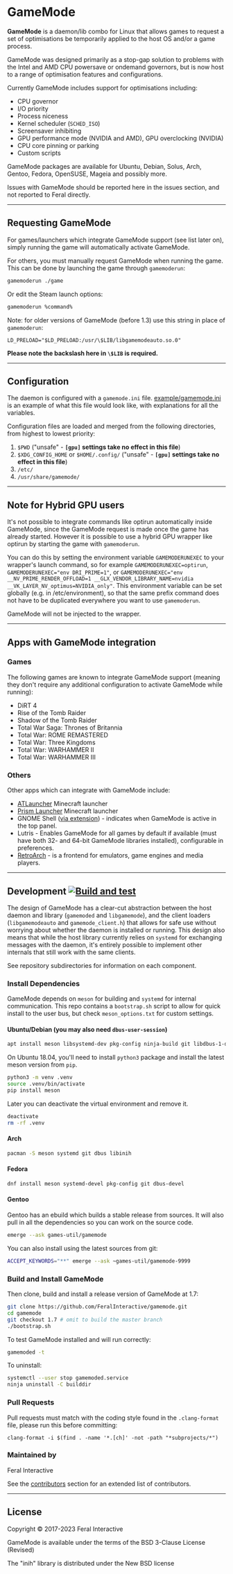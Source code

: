 # GameMode
**GameMode** is a daemon/lib combo for Linux that allows games to request a set of optimisations be temporarily applied to the host OS and/or a game process.

GameMode was designed primarily as a stop-gap solution to problems with the Intel and AMD CPU powersave or ondemand governors, but is now host to a range of optimisation features and configurations.

Currently GameMode includes support for optimisations including:
* CPU governor
* I/O priority
* Process niceness
* Kernel scheduler (`SCHED_ISO`)
* Screensaver inhibiting
* GPU performance mode (NVIDIA and AMD), GPU overclocking (NVIDIA)
* CPU core pinning or parking
* Custom scripts

GameMode packages are available for Ubuntu, Debian, Solus, Arch, Gentoo, Fedora, OpenSUSE, Mageia and possibly more.

Issues with GameMode should be reported here in the issues section, and not reported to Feral directly.

---
## Requesting GameMode

For games/launchers which integrate GameMode support (see list later on), simply running the game will automatically activate GameMode.

For others, you must manually request GameMode when running the game. This can be done by launching the game through `gamemoderun`:
```bash
gamemoderun ./game
```
Or edit the Steam launch options:
```bash
gamemoderun %command%
```

Note: for older versions of GameMode (before 1.3) use this string in place of `gamemoderun`:
```
LD_PRELOAD="$LD_PRELOAD:/usr/\$LIB/libgamemodeauto.so.0"
```
**Please note the backslash here in `\$LIB` is required.**

---
## Configuration

The daemon is configured with a `gamemode.ini` file. [example/gamemode.ini](https://github.com/FeralInteractive/gamemode/blob/master/example/gamemode.ini) is an example of what this file would look like, with explanations for all the variables.

Configuration files are loaded and merged from the following directories, from highest to lowest priority:

1. `$PWD` ("unsafe" - **`[gpu]` settings take no effect in this file**)
2. `$XDG_CONFIG_HOME` or `$HOME/.config/` ("unsafe" - **`[gpu]` settings take no effect in this file**)
3. `/etc/`
4. `/usr/share/gamemode/`

---
## Note for Hybrid GPU users

It's not possible to integrate commands like optirun automatically inside GameMode, since the GameMode request is made once the game has already started. However it is possible to use a hybrid GPU wrapper like optirun by starting the game with `gamemoderun`.

You can do this by setting the environment variable `GAMEMODERUNEXEC` to your wrapper's launch command, so for example `GAMEMODERUNEXEC=optirun`, `GAMEMODERUNEXEC="env DRI_PRIME=1"`, or `GAMEMODERUNEXEC="env __NV_PRIME_RENDER_OFFLOAD=1 __GLX_VENDOR_LIBRARY_NAME=nvidia __VK_LAYER_NV_optimus=NVIDIA_only"`. This environment variable can be set globally (e.g. in /etc/environment), so that the same prefix command does not have to be duplicated everywhere you want to use `gamemoderun`.

GameMode will not be injected to the wrapper.

---
## Apps with GameMode integration

### Games
The following games are known to integrate GameMode support (meaning they don't require any additional configuration to activate GameMode while running):
* DiRT 4
* Rise of the Tomb Raider
* Shadow of the Tomb Raider
* Total War Saga: Thrones of Britannia
* Total War: ROME REMASTERED
* Total War: Three Kingdoms
* Total War: WARHAMMER II
* Total War: WARHAMMER III

### Others
Other apps which can integrate with GameMode include:
* [ATLauncher](https://atlauncher.com/downloads) Minecraft launcher
* [Prism Launcher](https://prismlauncher.org/) Minecraft launcher
* GNOME Shell ([via extension](https://github.com/gicmo/gamemode-extension)) - indicates when GameMode is active in the top panel.
* Lutris - Enables GameMode for all games by default if available (must have both 32- and 64-bit GameMode libraries installed), configurable in preferences.
* [RetroArch](https://www.retroarch.com) - is a frontend for emulators, game engines and media players.

---
## Development [![Build and test](https://github.com/FeralInteractive/gamemode/actions/workflows/build-and-test.yml/badge.svg)](https://github.com/FeralInteractive/gamemode/actions/workflows/build-and-test.yml)

The design of GameMode has a clear-cut abstraction between the host daemon and library (`gamemoded` and `libgamemode`), and the client loaders (`libgamemodeauto` and `gamemode_client.h`) that allows for safe use without worrying about whether the daemon is installed or running. This design also means that while the host library currently relies on `systemd` for exchanging messages with the daemon, it's entirely possible to implement other internals that still work with the same clients.

See repository subdirectories for information on each component.

### Install Dependencies
GameMode depends on `meson` for building and `systemd` for internal communication. This repo contains a `bootstrap.sh` script to allow for quick install to the user bus, but check `meson_options.txt` for custom settings.

#### Ubuntu/Debian (you may also need `dbus-user-session`)

```bash
apt install meson libsystemd-dev pkg-config ninja-build git libdbus-1-dev libinih-dev build-essential
```

On Ubuntu 18.04, you'll need to install `python3` package and install the latest meson version from `pip`.

```bash
python3 -m venv .venv
source .venv/bin/activate
pip install meson
```

Later you can deactivate the virtual environment and remove it.

```bash
deactivate
rm -rf .venv
```

#### Arch
```bash
pacman -S meson systemd git dbus libinih
```
#### Fedora
```bash
dnf install meson systemd-devel pkg-config git dbus-devel
```
#### Gentoo
Gentoo has an ebuild which builds a stable release from sources. It will also pull in all the dependencies so you can work on the source code.
```bash
emerge --ask games-util/gamemode
```
You can also install using the latest sources from git:
```bash
ACCEPT_KEYWORDS="**" emerge --ask ~games-util/gamemode-9999
```

### Build and Install GameMode
Then clone, build and install a release version of GameMode at 1.7:

```bash
git clone https://github.com/FeralInteractive/gamemode.git
cd gamemode
git checkout 1.7 # omit to build the master branch
./bootstrap.sh
```
To test GameMode installed and will run correctly:
```bash
gamemoded -t
```

To uninstall:
```bash
systemctl --user stop gamemoded.service
ninja uninstall -C builddir
```

### Pull Requests
Pull requests must match with the coding style found in the `.clang-format` file, please run this before committing:
```
clang-format -i $(find . -name '*.[ch]' -not -path "*subprojects/*")
```

### Maintained by
Feral Interactive

See the [contributors](https://github.com/FeralInteractive/gamemode/graphs/contributors) section for an extended list of contributors.

---
## License

Copyright © 2017-2023 Feral Interactive

GameMode is available under the terms of the BSD 3-Clause License (Revised)

The "inih" library is distributed under the New BSD license
